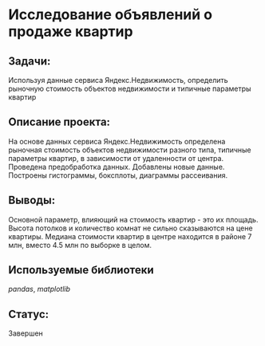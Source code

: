 # Исследование объявлений о продаже квартир

## Задачи:

Используя данные сервиса Яндекс.Недвижимость, определить рыночную стоимость объектов недвижимости и типичные параметры квартир

## Описание проекта:

На основе данных сервиса Яндекс.Недвижимость определена рыночная стоимость объектов недвижимости разного типа, типичные параметры квартир, в зависимости от удаленности от центра. Проведена предобработка данных. Добавлены новые данные. Построены гистограммы, боксплоты, диаграммы рассеивания.

## Выводы:

Основной параметр, влияющий на стоимость квартир - это их площадь. Высота потолков и количество комнат не сильно сказываются на цене квартиры. Медиана стоимости квартир в центре находится в районе 7 млн, вместо 4.5 млн по выборке в целом.

## Используемые библиотеки

*pandas*, *matplotlib*

## Статус:

Завершен
